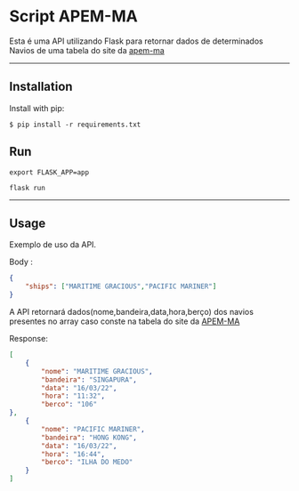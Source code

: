 # Script APEM-MA
Esta é uma API utilizando Flask para retornar dados de determinados Navios de uma tabela do site da [apem-ma](http://www.apem-ma.com.br/?module=shipmaneuvering)

---
##  Installation
Install with pip:

```
$ pip install -r requirements.txt
```
##  Run

```
export FLASK_APP=app
```
```flask
flask run
```
---
##  Usage
Exemplo de uso da API.


Body : 
```json
{
    "ships": ["MARITIME GRACIOUS","PACIFIC MARINER"]
}
```
A API retornará dados(nome,bandeira,data,hora,berço) dos navios presentes no array caso conste na tabela do site da [APEM-MA](http://www.apem-ma.com.br/?module=shipmaneuvering)

Response:
```json
[
    {
        "nome": "MARITIME GRACIOUS", 
        "bandeira": "SINGAPURA", 
        "data": "16/03/22", 
        "hora": "11:32", 
        "berco": "106"
},
    {
        "nome": "PACIFIC MARINER", 
        "bandeira": "HONG KONG", 
        "data": "16/03/22", 
        "hora": "16:44", 
        "berco": "ILHA DO MEDO"
    }
]
```